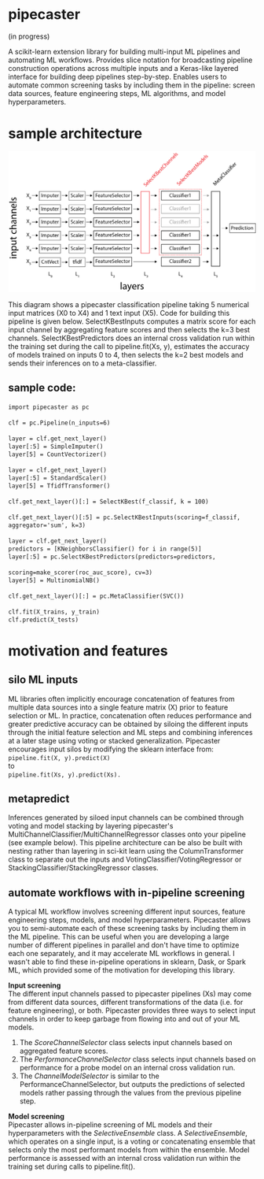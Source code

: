 # pipecaster
(in progress)

A scikit-learn extension library for building multi-input ML pipelines and automating ML workflows.  Provides slice notation for broadcasting pipeline construction operations across multiple inputs and a Keras-like layered interface for building deep pipelines step-by-step.  Enables users to automate common screening tasks by including them in the pipeline: screen data sources, feature engineering steps, ML algorithms, and model hyperparameters.

# sample architecture
![Use case 1](/images/architecture_1.png)

This diagram shows a pipecaster classification pipeline taking 5 numerical input matrices (X0 to X4) and 1 text input (X5).  Code for building this pipeline is given below.  SelectKBestInputs computes a matrix score for each input channel by aggregating feature scores and then selects the k=3 best channels.  SelectKBestPredictors does an internal cross validation run within the training set during the call to pipeline.fit(Xs, y), estimates the accuracy of models trained on inputs 0 to 4, then selects the k=2 best models and sends their inferences on to a meta-classifier.

## sample code:

```
import pipecaster as pc  

clf = pc.Pipeline(n_inputs=6)

layer = clf.get_next_layer()
layer[:5] = SimpleImputer()
layer[5] = CountVectorizer()

layer = clf.get_next_layer()
layer[:5] = StandardScaler()
layer[5] = TfidfTransformer()

clf.get_next_layer()[:] = SelectKBest(f_classif, k = 100)

clf.get_next_layer()[:5] = pc.SelectKBestInputs(scoring=f_classif, aggregator='sum', k=3)

layer = clf.get_next_layer()
predictors = [KNeighborsClassifier() for i in range(5)]
layer[:5] = pc.SelectKBestPredictors(predictors=predictors,
                                     scoring=make_scorer(roc_auc_score), cv=3)
layer[5] = MultinomialNB()

clf.get_next_layer()[:] = pc.MetaClassifier(SVC())

clf.fit(X_trains, y_train)
clf.predict(X_tests)
```

# motivation and features

## silo ML inputs

ML libraries often implicitly encourage concatenation of features from multiple data sources into a single feature matrix (X) prior to feature selection or ML.  In practice, concatenation often reduces performance and greater predictive accuracy can be obtained by siloing the different inputs through the initial feature selection and ML steps and combining inferences at a later stage using voting or stacked generalization.  Pipecaster encourages input silos by modifying the sklearn interface from:  
`pipeline.fit(X, y).predict(X)`  
to   
`pipeline.fit(Xs, y).predict(Xs).`  

## metapredict
Inferences generated by siloed input channels can be combined through voting and model stacking by layering pipecaster's MultiChannelClassifier/MultiChannelRegressor classes onto your pipeline (see example below).  This pipeline architecture can be also be built with nesting rather than layering in sci-kit learn using the ColumnTransformer class to separate out the inputs and VotingClassifier/VotingRegressor or StackingClassifier/StackingRegressor classes.

## automate workflows with in-pipeline screening

A typical ML workflow involves screening different input sources, feature engineering steps, models, and model hyperparameters.  Pipecaster allows you to semi-automate each of these screening tasks by including them in the ML pipeline.  This can be useful when you are developing a large number of different pipelines in parallel and don't have time to optimize each one separately, and it may accelerate ML workflows in general.  I wasn't able to find these in-pipeline operations in sklearn, Dask, or Spark ML, which provided some of the motivation for developing this library.

**Input screening**   
The different input channels passed to pipecaster pipelines (Xs) may come from different data sources, different transformations of the data (i.e. for feature engineering), or both.  Pipecaster provides three ways to select input channels in order to keep garbage from flowing into and out of your ML models.    

  1. The *ScoreChannelSelector* class selects input channels based on aggregated feature scores.  
  1. The *PerformanceChannelSelector* class selects input channels based on performance for a probe model on an internal cross validation run.
  1. The *ChannelModelSelector* is similar to the PerformanceChannelSelector, but outputs the predictions of selected models rather passing through the values from the previous pipeline step.  

**Model screening**  
Pipecaster allows in-pipeline screening of ML models and their hyperparameters with the *SelectiveEnsemble* class.  A *SelectiveEnsemble*, which operates on a single input, is a voting or concatenating ensemble that selects only the most performant models from within the ensemble. Model performance is assessed with an internal cross validation run within the training set during calls to pipeline.fit().  
